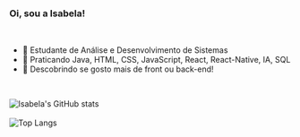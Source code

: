 ### Oi, sou a Isabela!
<br>

- 🔭 Estudante de Análise e Desenvolvimento de Sistemas
- 🌱 Praticando Java, HTML, CSS, JavaScript, React, React-Native, IA, SQL
- 🤔 Descobrindo se gosto mais de front ou back-end!

<br>

![Isabela's GitHub stats](https://github-readme-stats.vercel.app/api?username=isabelabianca&theme=dracula)<br><br>
![Top Langs](https://github-readme-stats.vercel.app/api/top-langs/?username=isabelabianca&theme=dracula)
